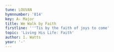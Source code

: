 ```yaml
---
tune: LOUVAN
hymnnumber: '814'
key: A♭ Major
title: We Walk by Faith
firstline: '''Tis by the faith of joys to come'
topic: 'Living His Life: Faith'
author: I. Watts
year: '-'
---
```

